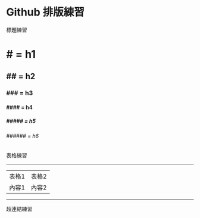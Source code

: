 # Github 排版練習
標題練習
# # = h1
## ## = h2
### ### = h3
#### #### = h4
##### ##### = h5
###### ###### = h6
<!-- 註解 -->
表格練習
<hr>
<table align=center>
<tr>
<td>表格1 <td>表格2
<tr>
<td>內容1 <td>內容2
</table>
<hr>
超連結練習
